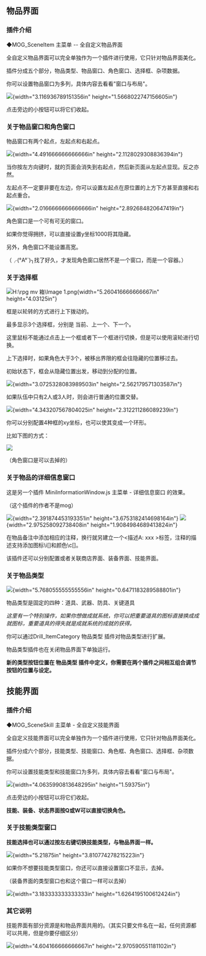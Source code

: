## **物品界面**

### **插件介绍**

◆MOG_SceneItem 主菜单 -- 全自定义物品界面

全自定义物品界面可以完全单独作为一个插件进行使用，它只针对物品界面美化。

插件分成五个部分，物品类型、物品窗口、角色窗口、选择框、杂项数据。

你可以设置物品窗口为多列，具体内容去看看"窗口与布局"。

![](./MediaFolder/media/image1.png){width="3.116936789151356in"
height="1.5668022747156605in"}

点击旁边的小按钮可以将它们收起。

### **关于物品窗口和角色窗口**

物品窗口有两个起点，左起点和右起点。

![](./MediaFolder/media/image2.png){width="4.491666666666666in"
height="2.1128029308836394in"}

当你按左方向键时，就的页面会消失到右起点，然后新页面从左起点显现。反之亦然。

左起点不一定要非要在左边，你可以设置左起点在原位置的上方下方甚至直接和右起点重合。

![](./MediaFolder/media/image3.png){width="2.0166666666666666in"
height="2.892684820647419in"}

角色窗口是一个可有可无的窗口。

如果你觉得拥挤，可以直接设置y坐标1000将其隐藏。

另外，角色窗口不能设置高宽。

（╭(°A°\`)╮找了好久，才发现角色窗口居然不是一个窗口，而是一个容器。）

### **关于选择框**

![H:\\rpg mv 箱\\Image
1.png](./MediaFolder/media/image4.png){width="5.260416666666667in"
height="4.03125in"}

框是以轮转的方式进行上下拨动的。

最多显示3个选择框，分别是 当前、上一个、下一个。

这里鼠标不能通过点击上一个框或者下一个框进行切换，但是可以使用滚轮进行切换。

上下选择时，如果角色大于3个，被移出界限的框会往隐藏的位置移过去。

初始状态下，框会从隐藏位置出发，移动到分配的位置。

![](./MediaFolder/media/image5.png){width="3.0725328083989503in"
height="2.562179571303587in"}

如果队伍中只有2人或3人时，则会进行普通的位置交替。

![](./MediaFolder/media/image6.png){width="4.343207567804025in"
height="2.312211286089239in"}

你可以分别配置4种框的xy坐标，也可以使其变成一个环形。

比如下图的方式：

![](./MediaFolder/media/image7.emf)

（角色窗口是可以去掉的）

### **关于物品的详细信息窗口**

这是另一个插件 MiniInformationWindow.js 主菜单 - 详细信息窗口 的效果。

（这个插件的作者不是mog）

![](./MediaFolder/media/image8.png){width="2.391874453193351in"
height="3.6753182414698164in"}
![](./MediaFolder/media/image9.png){width="2.975258092738408in"
height="1.9084984689413824in"}

在物品备注中添加相应的注释，换行就另建立一个\<描述A: xxx
\>标签，注释的描述支持添加图标\\i\[\]和颜色\\c\[\]。

该插件还可以分别配置或者关联商店界面、装备界面、技能界面。

### **关于物品类型**

![](./MediaFolder/media/image10.png){width="5.768055555555556in"
height="0.6471183289588801in"}

物品类型是固定的四种：道具、武器、防具、关键道具

*这里有一个特别操作，如果你想做成就系统，你可以把重要道具的图标直接换成成就图标，重要道具的得失就是成就系统的成就的获得。*

你可以通过Drill_ItemCategory 物品类型 插件对物品类型进行扩展。

物品类型插件也在关闭物品界面下单独运行。

**新的类型按钮位置在 物品类型
插件中定义，你需要在两个插件之间相互组合调节按钮的位置与设定。**

## **技能界面**

### **插件介绍**

◆MOG_SceneSkill 主菜单 - 全自定义技能界面

全自定义技能界面可以完全单独作为一个插件进行使用，它只针对物品界面美化。

插件分成六个部分，技能类型、技能窗口、角色框、角色窗口、选择框、杂项数据。

你可以设置技能类型和技能窗口为多列，具体内容去看看"窗口与布局"。

![](./MediaFolder/media/image11.png){width="4.0635990813648295in"
height="1.59375in"}

点击旁边的小按钮可以将它们收起。

**技能、装备、状态界面按Q或W可以直接切换角色。**

### **关于技能类型窗口**

**技能选择也可以通过按左右键切换技能类型，与物品界面一样。**

![](./MediaFolder/media/image12.png){width="5.21875in"
height="3.810774278215223in"}

如果你不想要技能类型窗口，你还可以直接设置窗口不显示，去掉。

（装备界面的类型窗口也和这个窗口一样可以去掉）

![](./MediaFolder/media/image13.png){width="3.183333333333333in"
height="1.6264195100612424in"}

### **其它说明**

技能界面有部分资源是和物品界面共用的。（其实只要文件名在一起，任何资源都可以共用，但是你要仔细区分）

![](./MediaFolder/media/image14.png){width="4.604166666666667in"
height="2.970590551181102in"}
